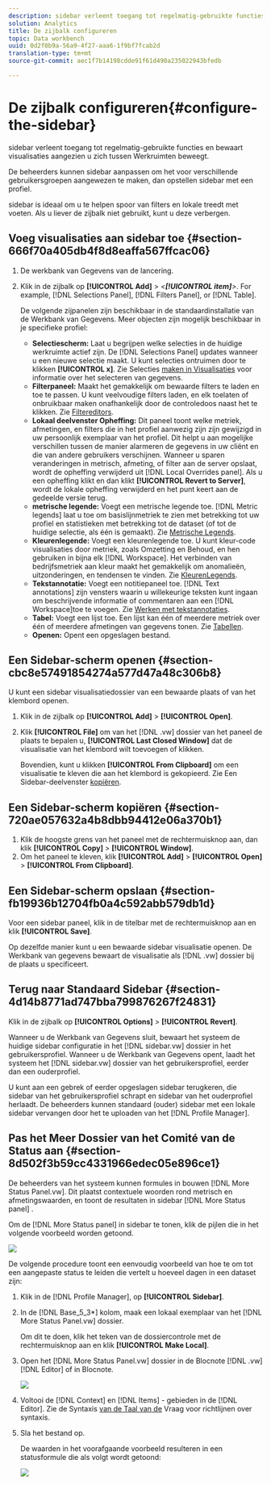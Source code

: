 ```yaml
---
description: sidebar verleent toegang tot regelmatig-gebruikte functies en bewaart visualisaties aangezien u zich tussen Werkruimten beweegt.
solution: Analytics
title: De zijbalk configureren
topic: Data workbench
uuid: 0d2f0b9a-56a9-4f27-aaa6-1f9bf7fcab2d
translation-type: tm+mt
source-git-commit: aec1f7b14198cdde91f61d490a235022943bfedb

---
```



# De zijbalk configureren{#configure-the-sidebar}

sidebar verleent toegang tot regelmatig-gebruikte functies en bewaart visualisaties aangezien u zich tussen Werkruimten beweegt.

De beheerders kunnen sidebar aanpassen om het voor verschillende gebruikersgroepen aangewezen te maken, dan opstellen sidebar met een profiel.

sidebar is ideaal om u te helpen spoor van filters en lokale treedt met voeten. Als u liever de zijbalk niet gebruikt, kunt u deze verbergen.

## Voeg visualisaties aan sidebar toe {#section-666f70a405db4f8d8eaffa567ffcac06}

1. De werkbank van Gegevens van de lancering.
1. Klik in de zijbalk op **[!UICONTROL Add]** > *&lt;**[!UICONTROL item]**>*. For example, [!DNL Selections Panel], [!DNL Filters Panel], or [!DNL Table].

   De volgende zijpanelen zijn beschikbaar in de standaardinstallatie van de Werkbank van Gegevens. Meer objecten zijn mogelijk beschikbaar in je specifieke profiel:

   * **Selectiescherm:** Laat u begrijpen welke selecties in de huidige werkruimte actief zijn. De [!DNL Selections Panel] updates wanneer u een nieuwe selectie maakt. U kunt selecties ontruimen door te klikken **[!UICONTROL x]**. Zie Selecties [maken in Visualisaties](../../home/c-get-started/c-vis/c-sel-vis/c-sel-vis.md#concept-012870ec22c7476e9afbf3b8b2515746) voor informatie over het selecteren van gegevens.
   * **Filterpaneel:** Maakt het gemakkelijk om bewaarde filters te laden en toe te passen. U kunt veelvoudige filters laden, en elk toelaten of onbruikbaar maken onafhankelijk door de controledoos naast het te klikken. Zie [Filtereditors](../../home/c-get-started/c-analysis-vis/c-filter-editors/c-filter-editors.md#concept-2f343ecbed8240f18b0c1f1eccef11e3).
   * **Lokaal deelvenster Opheffing:** Dit paneel toont welke metriek, afmetingen, en filters die in het profiel aanwezig zijn zijn gewijzigd in uw persoonlijk exemplaar van het profiel. Dit helpt u aan mogelijke verschillen tussen de manier alarmeren de gegevens in uw cliënt en die van andere gebruikers verschijnen. Wanneer u sparen veranderingen in metrisch, afmeting, of filter aan de server opslaat, wordt de opheffing verwijderd uit [!DNL Local Overrides panel]. Als u een opheffing klikt en dan klikt **[!UICONTROL Revert to Server]**, wordt de lokale opheffing verwijderd en het punt keert aan de gedeelde versie terug.
   * **metrische legende:** Voegt een metrische legende toe. [!DNL Metric legends] laat u toe om basislijnmetriek te zien met betrekking tot uw profiel en statistieken met betrekking tot de dataset (of tot de huidige selectie, als één is gemaakt). Zie [Metrische Legends](../../home/c-get-started/c-analysis-vis/c-legends/c-metric-leg.md#concept-e7195bc8f7844ae295bda3a88b028d5b).
   * **Kleurenlegende:** Voegt een kleurenlegende toe. U kunt kleur-code visualisaties door metriek, zoals Omzetting en Behoud, en hen gebruiken in bijna elk [!DNL Workspace]. Het verbinden van bedrijfsmetriek aan kleur maakt het gemakkelijk om anomalieën, uitzonderingen, en tendensen te vinden. Zie [KleurenLegends](../../home/c-get-started/c-analysis-vis/c-legends/c-color-leg.md#concept-f84d51dc0d6547f981d0642fc2d01358).
   * **Tekstannotatie:** Voegt een notitiepaneel toe. [!DNL Text annotations] zijn vensters waarin u willekeurige teksten kunt ingaan om beschrijvende informatie of commentaren aan een [!DNL Workspace]toe te voegen. Zie [Werken met tekstannotaties](../../home/c-get-started/c-analysis-vis/c-annots/c-text-annots.md#concept-55b4aa3e0c58470b8e3c9d452e12a777).
   * **Tabel:** Voegt een lijst toe. Een lijst kan één of meerdere metriek over één of meerdere afmetingen van gegevens tonen. Zie [Tabellen](../../home/c-get-started/c-analysis-vis/c-tables/c-tables.md#concept-c632cb8ad9724f90ac5c294d52ae667f).
   * **Openen:** Opent een opgeslagen bestand.

## Een Sidebar-scherm openen {#section-cbc8e57491854274a577d47a48c306b8}

U kunt een sidebar visualisatiedossier van een bewaarde plaats of van het klembord openen.

1. Klik in de zijbalk op **[!UICONTROL Add]** > **[!UICONTROL Open]**.
1. Klik **[!UICONTROL File]** om van het [!DNL .vw] dossier van het paneel de plaats te bepalen u, **[!UICONTROL Last Closed Window]** dat de visualisatie van het klembord wilt toevoegen of klikken.

   Bovendien, kunt u klikken **[!UICONTROL From Clipboard]** om een visualisatie te kleven die aan het klembord is gekopieerd. Zie Een Sidebar-deelvenster [kopiëren](../../home/c-get-started/c-config-sidebar.md#section-720ae057632a4b8dbb94412e06a370b1).

## Een Sidebar-scherm kopiëren {#section-720ae057632a4b8dbb94412e06a370b1}

1. Klik de hoogste grens van het paneel met de rechtermuisknop aan, dan klik **[!UICONTROL Copy]** > **[!UICONTROL Window]**.
1. Om het paneel te kleven, klik **[!UICONTROL Add]** > **[!UICONTROL Open]** > **[!UICONTROL From Clipboard]**.

## Een Sidebar-scherm opslaan {#section-fb19936b12704fb0a4c592abb579db1d}

Voor een sidebar paneel, klik in de titelbar met de rechtermuisknop aan en klik **[!UICONTROL Save]**.

Op dezelfde manier kunt u een bewaarde sidebar visualisatie openen. De Werkbank van gegevens bewaart de visualisatie als [!DNL .vw] dossier bij de plaats u specificeert.

## Terug naar Standaard Sidebar {#section-4d14b8771ad747bba799876267f24831}

Klik in de zijbalk op **[!UICONTROL Options]** > **[!UICONTROL Revert]**.

Wanneer u de Werkbank van Gegevens sluit, bewaart het systeem de huidige sidebar configuratie in het [!DNL sidebar.vw] dossier in het gebruikersprofiel. Wanneer u de Werkbank van Gegevens opent, laadt het systeem het [!DNL sidebar.vw] dossier van het gebruikersprofiel, eerder dan een ouderprofiel.

U kunt aan een gebrek of eerder opgeslagen sidebar terugkeren, die sidebar van het gebruikersprofiel schrapt en sidebar van het ouderprofiel herlaadt. De beheerders kunnen standaard (ouder) sidebar met een lokale sidebar vervangen door het te uploaden van het [!DNL Profile Manager].

## Pas het Meer Dossier van het Comité van de Status aan {#section-8d502f3b59cc4331966edec05e896ce1}

De beheerders van het systeem kunnen formules in bouwen [!DNL More Status Panel.vw]. Dit plaatst contextuele woorden rond metrisch en afmetingswaarden, en toont de resultaten in sidebar [!DNL More Status panel] .

Om de [!DNL More Status panel] in sidebar te tonen, klik de pijlen die in het volgende voorbeeld worden getoond.

![](assets/more_status_panel_arrows.png)

De volgende procedure toont een eenvoudig voorbeeld van hoe te om tot een aangepaste status te leiden die vertelt u hoeveel dagen in een dataset zijn:

1. Klik in de [!DNL Profile Manager], op **[!UICONTROL Sidebar\]**.

1. In de [!DNL Base_5_3*] kolom, maak een lokaal exemplaar van het [!DNL More Status Panel.vw] dossier.

   Om dit te doen, klik het teken van de dossiercontrole met de rechtermuisknop aan en klik **[!UICONTROL Make Local]**.

1. Open het [!DNL More Status Panel.vw] dossier in de Blocnote [!DNL .vw] [!DNL Editor] of in Blocnote.

   ![](assets/more_status_panel_file.png)

1. Voltooi de [!DNL Context] en [!DNL Items] - gebieden in de [!DNL Editor]. Zie de Syntaxis [van de Taal van de](../../home/c-get-started/c-qry-lang-syntx/c-qry-lang-syntx.md#concept-15d1d3f5164a47d49468c5acb7299d9f) Vraag voor richtlijnen over syntaxis.

1. Sla het bestand op.

   De waarden in het voorafgaande voorbeeld resulteren in een statusformule die als volgt wordt getoond:

   ![](assets/more_status_panel.png)

